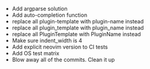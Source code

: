 - Add argparse solution
- Add auto-completion function
- replace all plugin-template with plugin-name instead
- replace all plugin_template with plugin_name instead
- replace all PluginTemplate with PluginName instead
- Make sure indent_width is 4
- Add explicit neovim version to CI tests
- Add OS test matrix
- Blow away all of the commits. Clean it up
